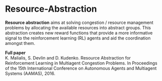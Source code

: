 # Resource-Abstraction
**Resource abstraction** aims at solving congestion / resource management problems by allocating the available resources into abstract groups. This abstraction creates new reward functions that provide a more informative signal to the reinforcement learning (RL) agents and aid the coordination amongst them.

**Full paper**<br />
K. Malialis, S. Devlin and D. Kudenko. Resource Abstraction for Reinforcement Learning in Multiagent Congestion Problems. In Proceedings of the 15th International Conference on Autonomous Agents and Multiagent Systems (AAMAS), 2016.

